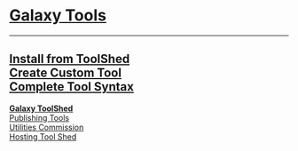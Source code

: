 <div class='linkbox'>

# [Galaxy Tools](/tools/)

----
[Install from ToolShed](/admin/tools/add-tool-from-toolshed-tutorial/)  
[Create Custom Tool](/admin/tools/add-tool-tutorial/)  
[Complete Tool Syntax](/admin/tools/tool-config-syntax/)  
----
**[Galaxy ToolShed](/toolshed/)**  
[Publishing Tools](/toolshed/publish-tool/)  
[Utilities Commission](/iuc/)  
[Hosting Tool Shed](/toolshed/hosting-a-local-toolshed/)  

</div>
